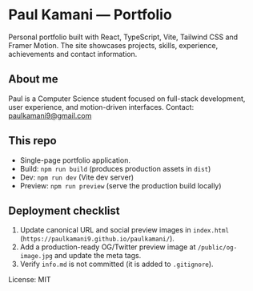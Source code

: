 # Paul Kamani — Portfolio

Personal portfolio built with React, TypeScript, Vite, Tailwind CSS and Framer Motion. The site showcases projects, skills, experience, achievements and contact information.

## About me

Paul is a Computer Science student focused on full-stack development, user experience, and motion-driven interfaces. Contact: paulkamani9@gmail.com

## This repo

- Single-page portfolio application.
- Build: `npm run build` (produces production assets in `dist`)
- Dev: `npm run dev` (Vite dev server)
- Preview: `npm run preview` (serve the production build locally)

## Deployment checklist

1. Update canonical URL and social preview images in `index.html` (`https://paulkamani9.github.io/paulkamani/`).
2. Add a production-ready OG/Twitter preview image at `/public/og-image.jpg` and update the meta tags.
3. Verify `info.md` is not committed (it is added to `.gitignore`).

License: MIT
